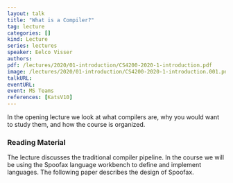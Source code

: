 ```yaml
---
layout: talk
title: "What is a Compiler?"
tag: lecture
categories: []
kind: Lecture
series: lectures
speaker: Eelco Visser
authors:
pdf: /lectures/2020/01-introduction/CS4200-2020-1-introduction.pdf
image: /lectures/2020/01-introduction/CS4200-2020-1-introduction.001.png
talkURL:
eventURL:
event: MS Teams
references: [KatsV10]
---
```


In the opening lecture we look at what compilers are, why you would want to study them, and how the course is organized.


### Reading Material

The lecture discusses the traditional compiler pipeline. In the course we will be using the Spoofax language workbench to define and implement languages. The following paper describes the design of Spoofax. 
